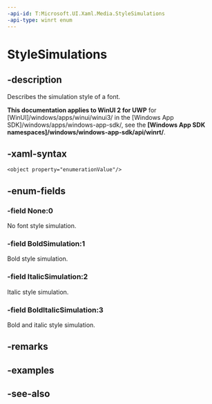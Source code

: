 ```yaml
---
-api-id: T:Microsoft.UI.Xaml.Media.StyleSimulations
-api-type: winrt enum
---
```


<!-- Enumeration syntax
public enum Windows.UI.Xaml.Media.StyleSimulations : int
-->

# StyleSimulations

## -description
Describes the simulation style of a font.

**This documentation applies to WinUI 2 for UWP** for [WinUI]/windows/apps/winui/winui3/ in the [Windows App SDK]/windows/apps/windows-app-sdk/, see the **[Windows App SDK namespaces]/windows/windows-app-sdk/api/winrt/**.

## -xaml-syntax
```xaml
<object property="enumerationValue"/>
```


## -enum-fields
### -field None:0
No font style simulation.

### -field BoldSimulation:1
Bold style simulation.

### -field ItalicSimulation:2
Italic style simulation.

### -field BoldItalicSimulation:3
Bold and italic style simulation.


## -remarks

## -examples

## -see-also
